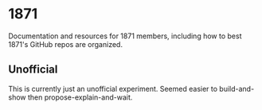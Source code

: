 1871
===

Documentation and resources for 1871 members, including how to best 1871's GitHub repos are organized.

## Unofficial

This is currently just an unofficial experiment. Seemed easier to build-and-show then propose-explain-and-wait.
